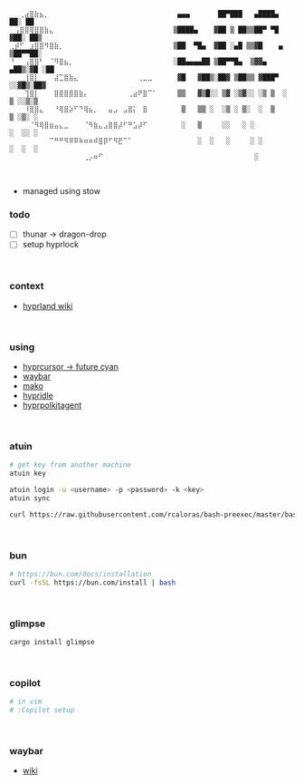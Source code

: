 ```text
⠀⠀⢀⣴⣿⣷⣦⡀⠀⠀⠀⠀⠀⠀⠀⠀⠀⠀⠀⠀⠀⠀⠀⠀⠀⠀⠀⠀⠀⠀     ▄▄▄       ██▀███   ▄████▄   ██░ ██
⠀⢠⣿⣿⢿⣿⣿⣷⣄⠀⠀⠀⠀⠀⠀⠀⠀⠀⠀⠀⠀⠀⠀⠀⠀⠀⠀⠀⠀⠀    ▒████▄    ▓██ ▒ ██▒▒██▀ ▀█  ▓██░ ██▒
⢀⡾⠋⠀⣰⣿⣿⠻⣿⣷⡀⠀⠀⠀⠀⠀⠀⠀⠀⠀⠀⠀⠀⠀⠀⠀⠀⠀⠀⠀    ▒██  ▀█▄  ▓██ ░▄█ ▒▒▓█    ▄ ▒██▀▀██░
⠘⠀⠀⢠⣿⣿⠃⠀⠈⠻⣿⣦⡀⠀⠀⠀⠀⠀⠀⠀⠀⠀⠀⠀⠀⠀⠀⠀⠀⠀    ░██▄▄▄▄██ ▒██▀▀█▄  ▒▓▓▄ ▄██▒░▓█ ░██
⠀⠀⠀⢸⣿⡇⠀⠀⠀⣼⣉⣿⣷⣄⠀⠀⠀⠀⠀⠀⠀⠀⠀⠀⠀⠀⢀⣀⣀⠀     ▓█   ▓██▒░██▓ ▒██▒▒ ▓███▀ ░░▓█▒░██▓
⠀⠀⠀⢹⣿⡇⠀⠀⠀⣿⣿⣿⣿⣿⣷⡄⠀⠀⠀⠀⠀⠀⠀⠀⢀⣴⠟⣿⠉⠁     ▒▒   ▓▒█░░ ▒▓ ░▒▓░░ ░▒ ▒  ░ ▒ ░░▒░▒
⠀⠀⠀⠸⣿⣿⣄⠀⠀⠘⢿⣿⡵⠋⠙⢿⣦⡀⠀⠀⣤⣠⠀⣠⣿⡅⠀⣿⠀⠀      ▒   ▒▒ ░  ░▒ ░ ▒░  ░  ▒    ▒ ░▒░ ░
⠀⠀⠀⠀⠈⠻⢿⣿⣶⣤⣄⣀⠀⠀⠀⠈⠻⣷⣄⣠⣿⣿⡼⠋⠛⣡⡼⠋⠀⠀      ░   ▒     ░░   ░ ░         ░  ░░ ░
⠀⠀⠀⠀⠀⠀⠀⠀⠉⠛⠛⠻⠿⠿⠷⠶⠶⠾⣿⡿⠋⠻⣟⠉⠁⠀⠀⠀⠀⠀          ░  ░   ░     ░ ░       ░  ░  ░
⠀⠀⠀⠀⠀⠀⠀⠀⠀⠀⠀⠀⠀⠀⠀⢀⡠⠶⠋⠀⠀⠀⠀⠀⠀⠀⠀⠀⠀⠀                        ░
```

<br>

* managed using stow

### todo

- [ ] thunar -> dragon-drop
- [ ] setup hyprlock

<br>

### context

- [hyprland wiki](https://wiki.hypr.land/)

<br>

### using

- [hyprcursor -> future cyan](https://gitlab.com/Pummelfisch/future-cyan-hyprcursor)
- [waybar](https://github.com/Alexays/Waybar)
- [mako](https://github.com/emersion/mako)
- [hypridle](https://github.com/hyprwm/hypridle)
- [hyprpolkitagent](https://github.com/hyprwm/hyprpolkitagent)

<br>

### atuin

```bash
# get key from another machine
atuin key

atuin login -u <username> -p <password> -k <key>
atuin sync

curl https://raw.githubusercontent.com/rcaloras/bash-preexec/master/bash-preexec.sh -o ~/.bash-preexec.sh
```

<br>

### bun

```bash
# https://bun.com/docs/installation
curl -fsSL https://bun.com/install | bash
```

<br>

### glimpse

```bash
cargo install glimpse
```

<br>

### copilot

```bash
# in vim
# :Copilot setup
```

<br>

### waybar

* [wiki](https://github.com/Alexays/Waybar/wiki)

<br>
